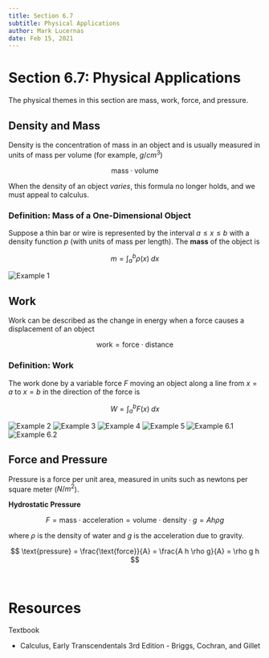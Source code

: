 ```yaml
---
title: Section 6.7
subtitle: Physical Applications
author: Mark Lucernas
date: Feb 15, 2021
---
```



# Section 6.7: Physical Applications

The physical themes in this section are mass, work, force, and pressure.

## Density and Mass

Density is the concentration of mass in an object and is usually measured in
units of mass per volume (for example, $g/cm^{3}$)

$$
\text{mass} \cdot \text{volume}
$$

When the density of an object _varies_, this formula no longer holds, and we
must appeal to calculus.

### Definition: Mass of a One-Dimensional Object

Suppose a thin bar or wire is represented by the interval $a \le x \le b$ with
a density function $p$ (with units of mass per length). The **mass** of the
object is

$$
m = \int_{a}^{b} \rho(x)\;dx
$$

![Example 1](../../../../../files/winter-2021/MATH-151/notes/ch-6/sec_6-7_example-1.png)


## Work

Work can be described as the change in energy when a force causes a displacement
of an object

$$
\text{work} = \text{force} \cdot \text{distance}
$$

### Definition: Work

The work done by a variable force $F$ moving an object along a line from $x = a$
to $x = b$ in the direction of the force is

$$
W = \int_{a}^{b} F(x)\;dx
$$

![Example 2](../../../../../files/winter-2021/MATH-151/notes/ch-6/sec_6-7_example-2.png)
![Example 3](../../../../../files/winter-2021/MATH-151/notes/ch-6/sec_6-7_example-3.png)
![Example 4](../../../../../files/winter-2021/MATH-151/notes/ch-6/sec_6-7_example-4.png)
![Example 5](../../../../../files/winter-2021/MATH-151/notes/ch-6/sec_6-7_example-5.png)
![Example 6.1](../../../../../files/winter-2021/MATH-151/notes/ch-6/sec_6-7_example-6.1.png)
![Example 6.2](../../../../../files/winter-2021/MATH-151/notes/ch-6/sec_6-7_example-6.2.png)


## Force and Pressure

Pressure is a force per unit area, measured in units such as newtons per square
meter ($N/m^{2}$).

**Hydrostatic Pressure**

$$
F = \text{mass} \cdot \text{acceleration} = \text{volume} \cdot \text{density}
\cdot g = A h \rho g
$$

where $\rho$ is the density of water and $g$ is the acceleration due to gravity.

$$
\text{pressure} = \frac{\text{force}}{A} = \frac{A h \rho g}{A} = \rho g h
$$

<br>

# Resources

Textbook

+ Calculus, Early Transcendentals 3rd Edition - Briggs, Cochran, and Gillet
